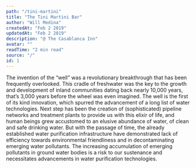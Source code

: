 ```yaml
---
path: "/tini-martini"
title: "The Tini Martini Bar"
author: "Will Medina"
createdAt: "Feb 2 2019"
updatedAt: "Feb 2 2019"
description: "@ The Casablanca Inn"
avatar: ""
readTime: "2 min read"
source: "/"
id: 1
---
```




The invention of the “well” was a revolutionary breakthrough that has been frequently overlooked. This cradle of freshwater was the key to the growth and development of inland communities dating back nearly 10,000 years, that’s 3,000 years before the wheel was even imagined. The well is the first of its kind innovation, which spurred the advancement of a long list of water technologies. Next step has been the creation of (sophisticated) pipeline networks and treatment plants to provide us with this elixir of life, and human beings grew accustomed to an elusive abundance of water, of clean and safe drinking water. But with the passage of time, the already established water purification infrastructure have demonstrated lack of efficiency towards environmental friendliness and in decontaminating emerging water pollutants. The increasing accumulation of emerging pollutants in ground water bodies is a risk to our sustenance and necessitates advancements in water purification technologies.
